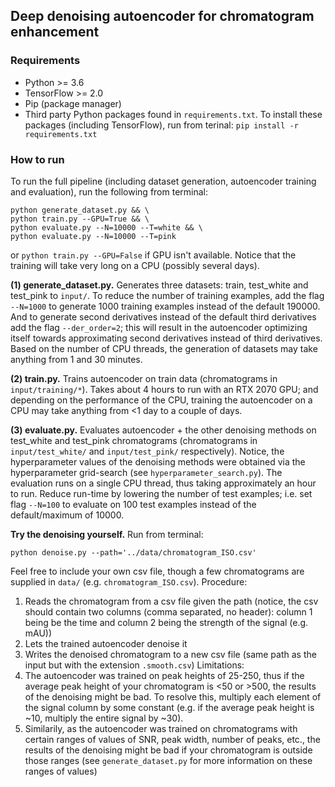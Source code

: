 ## Deep denoising autoencoder for chromatogram enhancement

### Requirements
* Python >= 3.6
* TensorFlow >= 2.0
* Pip (package manager)
* Third party Python packages found in `requirements.txt`. To install these packages (including TensorFlow), run from terinal: `pip install -r requirements.txt`

### How to run
To run the full pipeline (including dataset generation, autoencoder training and evaluation), run the following from terminal:
```
python generate_dataset.py && \
python train.py --GPU=True && \
python evaluate.py --N=10000 --T=white && \
python evaluate.py --N=10000 --T=pink
```
or `python train.py --GPU=False` if GPU isn't available. Notice that the training will take very long on a CPU (possibly several days).

**(1) generate_dataset.py.** Generates three datasets: train, test\_white and test\_pink to `input/`. To reduce the number of training examples, add the flag `--N=1000` to generate 1000 training examples instead of the default 190000. And to generate second derivatives instead of the default third derivatives add the flag `--der_order=2`; this will result in the autoencoder optimizing itself towards approximating second derivatives instead of third derivatives. Based on the number of CPU threads, the generation of datasets may take anything from 1 and 30 minutes.

**(2) train.py.** Trains autoencoder on train data (chromatograms in `input/training/*`). Takes about 4 hours to run with an RTX 2070 GPU; and depending on the performance of the CPU, training the autoencoder on a CPU may take anything from <1 day to a couple of days.

**(3) evaluate.py.** Evaluates autoencoder + the other denoising methods on test\_white and test\_pink chromatograms (chromatograms in `input/test_white/` and `input/test_pink/` respectively). Notice, the hyperparameter values of the denoising methods were obtained via the hyperparameter grid-search (see `hyperparameter_search.py`). The evaluation runs on a single CPU thread, thus taking approximately an hour to run. Reduce run-time by lowering the number of test examples; i.e. set flag `--N=100` to evaluate on 100 test examples instead of the default/maximum of 10000.

**Try the denoising yourself.**
Run from terminal:
```
python denoise.py --path='../data/chromatogram_ISO.csv'
```
Feel free to include your own csv file, though a few chromatograms are supplied in `data/` (e.g. `chromatogram_ISO.csv`).
Procedure:
1. Reads the chromatogram from a csv file given the path (notice, the csv should contain two columns (comma separated, no header): column 1 being be the time and column 2 being the strength of the signal (e.g. mAU))
2. Lets the trained autoencoder denoise it
3. Writes the denoised chromatogram to a new csv file (same path as the input but with the extension `.smooth.csv`)
Limitations:
1. The autoencoder was trained on peak heights of 25-250, thus if the average peak height of your chromatogram is <50 or >500, the results of the denoising might be bad. To resolve this, multiply each element of the signal column by some constant (e.g. if the average peak height is ~10, multiply the entire signal by ~30).
2. Similarily, as the autoencoder was trained on chromatograms with certain ranges of values of SNR, peak width, number of peaks, etc., the results of the denoising might be bad if your chromatogram is outside those ranges (see `generate_dataset.py` for more information on these ranges of values)
